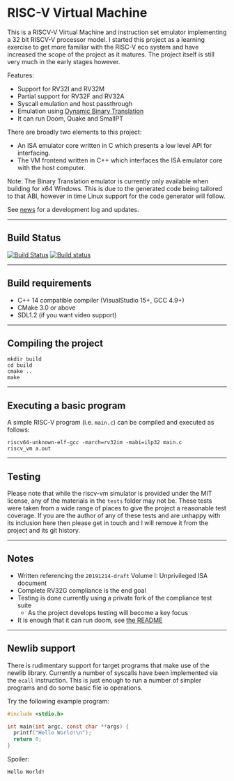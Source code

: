 # RISC-V Virtual Machine

This is a RISCV-V Virtual Machine and instruction set emulator implementing a 32 bit RISCV-V processor model.  I started this project as a learning exercise to get more familiar with the RISC-V eco system and have increased the scope of the project as it matures.  The project itself is still very much in the early stages however.

Features:
- Support for RV32I and RV32M
- Partial support for RV32F and RV32A
- Syscall emulation and host passthrough
- Emulation using [Dynamic Binary Translation](https://en.wikipedia.org/wiki/Binary_translation#Dynamic_binary_translation)
- It can run Doom, Quake and SmallPT

There are broadly two elements to this project:
- An ISA emulator core written in C which presents a low level API for interfacing.
- The VM frontend written in C++ which interfaces the ISA emulator core with the host computer.

Note: The Binary Translation emulator is currently only available when building for x64 Windows. This is due to the generated code being tailored to that ABI, however in time Linux support for the code generator will follow.

See [news](NEWS.md) for a development log and updates.


----
## Build Status
[![Build Status](https://travis-ci.org/bit-hack/riscv-vm.svg?branch=master)](https://travis-ci.org/bit-hack/riscv-vm)
[![Build status](https://ci.appveyor.com/api/projects/status/sxu9jv014g179mus/branch/master?svg=true)](https://ci.appveyor.com/project/8BitPimp/riscv-vm/branch/master)


----
## Build requirements
- C++ 14 compatible compiler  (VisualStudio 15+, GCC 4.9+)
- CMake 3.0 or above
- SDL1.2 (if you want video support)


----
## Compiling the project
```
mkdir build
cd build
cmake ..
make
```


----
## Executing a basic program

A simple RISC-V program (i.e. `main.c`) can be compiled and executed as follows:
```
riscv64-unknown-elf-gcc -march=rv32im -mabi=ilp32 main.c
riscv_vm a.out
```


----
## Testing
Please note that while the riscv-vm simulator is provided under the MIT license, any of the materials in the `tests` folder may not be.
These tests were taken from a wide range of places to give the project a reasonable test coverage.
If you are the author of any of these tests and are unhappy with its inclusion here then please get in touch and I will remove it from the project and its git history.


----
## Notes

- Written referencing the `20191214-draft` Volume I: Unprivileged ISA document
- Complete RV32G compliance is the end goal
- Testing is done currently using a private fork of the compliance test suite
  - As the project develops testing will become a key focus
- It is enough that it can run doom, see [the README](tests/doom/README.md)


----
## Newlib support

There is rudimentary support for target programs that make use of the newlib library.
Currently a number of syscalls have been implemented via the `ecall` instruction.
This is just enough to run a number of simpler programs and do some basic file io operations.

Try the following example program:

```C
#include <stdio.h>

int main(int argc, const char **args) {
  printf("Hello World!\n");
  return 0;
}
```

Spoiler:
```
Hello World!
```